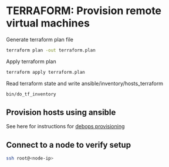 # TERRAFORM: Provision remote virtual machines

Generate terraform plan file

```bash
terraform plan -out terraform.plan
```

Apply terraform plan

```bash
terraform apply terraform.plan
```

Read terraform state and write ansible/inventory/hosts_terraform

```bash
bin/do_tf_inventory
```

## Provision hosts using ansible

See here for instructions for [debops provisioning](DEBOPSPROVISION.md)

## Connect to a node to verify setup

```bash
ssh root@<node-ip>
```
